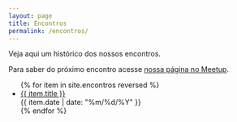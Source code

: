 ```yaml
---
layout: page
title: Encontros
permalink: /encontros/
---
```


<p>Veja aqui um histórico dos nossos encontros.</p>
<p>Para saber do próximo encontro acesse <a href="https://www.meetup.com/pt-BR/Guru-SP-Grupo-de-Usuarios-Ruby-de-Sao-Paulo/events/">nossa página no Meetup</a>.</p>

<ul class="meetings-list">
{% for item in site.encontros reversed %}
  <li>
    <a href="/encontros/{{ item.slug }}" class="meeting-title">
      {{ item.title }}
    </a>
    <div class="meeting-date">{{ item.date | date: "%m/%d/%Y" }}</div>
  </li>
{% endfor %}
</ul>

